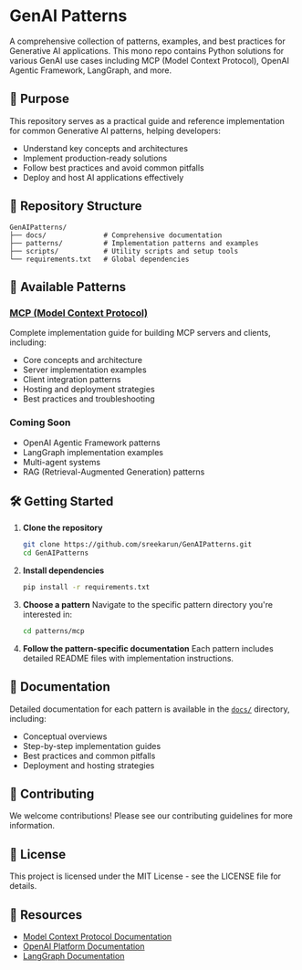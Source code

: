 # GenAI Patterns

A comprehensive collection of patterns, examples, and best practices for Generative AI applications. This mono repo contains Python solutions for various GenAI use cases including MCP (Model Context Protocol), OpenAI Agentic Framework, LangGraph, and more.

## 🎯 Purpose

This repository serves as a practical guide and reference implementation for common Generative AI patterns, helping developers:

- Understand key concepts and architectures
- Implement production-ready solutions
- Follow best practices and avoid common pitfalls
- Deploy and host AI applications effectively

## 📁 Repository Structure

```
GenAIPatterns/
├── docs/              # Comprehensive documentation
├── patterns/          # Implementation patterns and examples
├── scripts/           # Utility scripts and setup tools
└── requirements.txt   # Global dependencies
```

## 🚀 Available Patterns

### [MCP (Model Context Protocol)](./patterns/mcp/)
Complete implementation guide for building MCP servers and clients, including:
- Core concepts and architecture
- Server implementation examples
- Client integration patterns
- Hosting and deployment strategies
- Best practices and troubleshooting

### Coming Soon
- OpenAI Agentic Framework patterns
- LangGraph implementation examples
- Multi-agent systems
- RAG (Retrieval-Augmented Generation) patterns

## 🛠 Getting Started

1. **Clone the repository**
   ```bash
   git clone https://github.com/sreekarun/GenAIPatterns.git
   cd GenAIPatterns
   ```

2. **Install dependencies**
   ```bash
   pip install -r requirements.txt
   ```

3. **Choose a pattern**
   Navigate to the specific pattern directory you're interested in:
   ```bash
   cd patterns/mcp
   ```

4. **Follow the pattern-specific documentation**
   Each pattern includes detailed README files with implementation instructions.

## 📖 Documentation

Detailed documentation for each pattern is available in the [`docs/`](./docs/) directory, including:
- Conceptual overviews
- Step-by-step implementation guides
- Best practices and common pitfalls
- Deployment and hosting strategies

## 🤝 Contributing

We welcome contributions! Please see our contributing guidelines for more information.

## 📄 License

This project is licensed under the MIT License - see the LICENSE file for details.

## 🔗 Resources

- [Model Context Protocol Documentation](https://modelcontextprotocol.io/)
- [OpenAI Platform Documentation](https://platform.openai.com/)
- [LangGraph Documentation](https://langchain-ai.github.io/langgraph/)